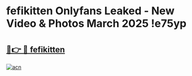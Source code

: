 # fefikitten Onlyfans Leaked - New Video & Photos March 2025 !e75yp

# <h2><a href="https://pjloib.iuczelnia.edu.pl?title=fefikitten&ref=e75yp">🔗👉 🔴 fefikitten</a></h2>

[![acn](https://github.com/user-attachments/assets/0f9c940e-d8b0-45ae-aac7-cd30a18b3e1c)](https://pjloib.iuczelnia.edu.pl?title=fefikitten&ref=e75yp)

